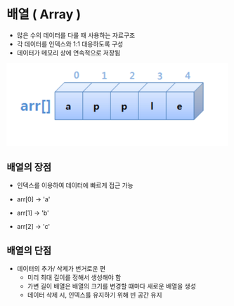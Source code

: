 # 배열 ( Array )

- 많은 수의 데이터를 다룰 때 사용하는 자료구조
- 각 데이터를 인덱스와 1:1 대응하도록 구성
- 데이터가 메모리 상에 연속적으로 저장됨

![arr](./image/arr.png)

## 배열의 장점

- 인덱스를 이용하여 데이터에 빠르게 접근 가능

- arr[0] -> 'a'
- arr[1] -> 'b'
- arr[2] -> 'c'

## 배열의 단점

- 데이터의 추가/ 삭제가 번거로운 편
  - 미리 최대 길이를 정해서 생성해야 함
  - 가변 길이 배열은 배열의 크기를 변경할 떄마다 새로운 배열을 생성
  - 데이터 삭제 시, 인덱스를 유지하기 위해 빈 공간 유지




